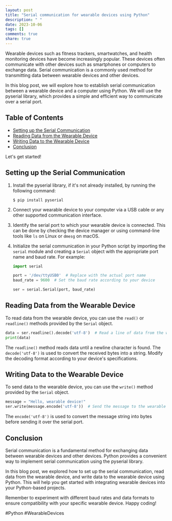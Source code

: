 ```yaml
---
layout: post
title: "Serial communication for wearable devices using Python"
description: " "
date: 2023-10-06
tags: []
comments: true
share: true
---
```


Wearable devices such as fitness trackers, smartwatches, and health monitoring devices have become increasingly popular. These devices often communicate with other devices such as smartphones or computers to exchange data. Serial communication is a commonly used method for transmitting data between wearable devices and other devices.

In this blog post, we will explore how to establish serial communication between a wearable device and a computer using Python. We will use the pyserial library, which provides a simple and efficient way to communicate over a serial port.

## Table of Contents
- [Setting up the Serial Communication](#setting-up-the-serial-communication)
- [Reading Data from the Wearable Device](#reading-data-from-the-wearable-device)
- [Writing Data to the Wearable Device](#writing-data-to-the-wearable-device)
- [Conclusion](#conclusion)

Let's get started!

## Setting up the Serial Communication

1. Install the pyserial library, if it's not already installed, by running the following command:

   ```console
   $ pip install pyserial
   ```

2. Connect your wearable device to your computer via a USB cable or any other supported communication interface.

3. Identify the serial port to which your wearable device is connected. This can be done by checking the device manager or using command-line tools like `ls` on Linux or `dmesg` on macOS.

4. Initialize the serial communication in your Python script by importing the `serial` module and creating a `Serial` object with the appropriate port name and baud rate. For example:

   ```python
   import serial

   port = '/dev/ttyUSB0'  # Replace with the actual port name
   baud_rate = 9600  # Set the baud rate according to your device

   ser = serial.Serial(port, baud_rate)
   ```

## Reading Data from the Wearable Device

To read data from the wearable device, you can use the `read()` or `readline()` methods provided by the `Serial` object.

```python
data = ser.readline().decode('utf-8')  # Read a line of data from the wearable device
print(data)
```

The `readline()` method reads data until a newline character is found. The `decode('utf-8')` is used to convert the received bytes into a string. Modify the decoding format according to your device's specifications.

## Writing Data to the Wearable Device

To send data to the wearable device, you can use the `write()` method provided by the `Serial` object.

```python
message = "Hello, wearable device!"
ser.write(message.encode('utf-8'))  # Send the message to the wearable device
```

The `encode('utf-8')` is used to convert the message string into bytes before sending it over the serial port.

## Conclusion

Serial communication is a fundamental method for exchanging data between wearable devices and other devices. Python provides a convenient way to implement serial communication using the pyserial library.

In this blog post, we explored how to set up the serial communication, read data from the wearable device, and write data to the wearable device using Python. This will help you get started with integrating wearable devices into your Python-based projects.

Remember to experiment with different baud rates and data formats to ensure compatibility with your specific wearable device. Happy coding!

\#Python #WearableDevices